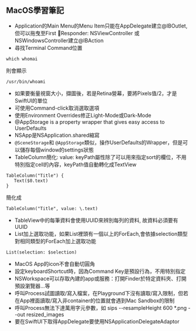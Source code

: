 ## MacOS學習筆記

- Application的Main Menu的Menu Item只能在AppDelegate建立@IBOutlet, 但可以拖曳至First Responder: NSViewController 或 NSWindowsController建立@IBAction
- 尋找Terminal Command位置
```
which whomai
```
則會顯示
```
/usr/bin/whoami
```
- 如果要衡量視窗大小，擷圖後，若是Retina營幕，要將Pixels值/2，才是SwiftUI的單位
- 可使用Command-click取消選取選項
- 使用Environment Overrides修正Light-Mode或Dark-Mode
- @AppStorage is a property wrapper that gives easy access to UserDefaults
- NSApp是NSApplication.shared縮寫
- `@SceneStorage`和 `@AppStorage`類似，操作UserDefaults的Wrapper，但是可以儲存每個window的settings狀態
- TableColumn簡化: value: keyPath屬性除了可以用來指定sort的欄位，不用特別指定cell的內容，keyPath值自動轉化成TextView
```
TableColumn("Title") {
   Text($0.text)
}
```
簡化成
```
TableColumn("Title", value: \.text)
```
- TableView中的每筆資料會使用UUID來辨別每列的資料, 故資料必須要有UUID
- List加上選取功能，如果List裡頭有一個以上的ForEach,會依據selection類型對相同類型的ForEach加上選取功能
```
List(selection: $selection)
```
- MacOS App的icon不會自動切圓角
- 設定keyboardShortcut時，因為Command Key是預設行為，不用特別指定
- NSWorkspace可以存取內建的app或服務：打開Finder於特定資料夾、打開預設瀏覽器...等
- 呼叫Process試圖讀取/寫入檔案，在Playground下沒有讀取/寫入限制，但若在App裡面讀取/寫入非container的位置就會遇到Mac Sandbox的限制
- 呼叫Process無法下達萬用字元參數，如 sips --resampleHeight 600 *.png --out resized_images
- 要在SwiftUI下取得AppDelegate要使用NSApplicationDelegateAdaptor